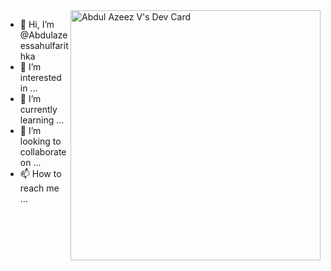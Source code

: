   <a href="https://app.daily.dev/Abdulka">
    <img
      width="400"
      align="right"
      src="https://github.com/Abdulazeessahulfarithka/Abdulazeessahulfarithka/blob/main/README.md"
      alt="Abdul Azeez V's Dev Card"
    />
  </a>









- 👋 Hi, I’m @Abdulazeessahulfarithka
- 👀 I’m interested in ...
- 🌱 I’m currently learning ...
- 💞️ I’m looking to collaborate on ...
- 📫 How to reach me ...

<!---
Abdulazeessahulfarithka/Abdulazeessahulfarithka is a ✨ special ✨ repository because its `README.md` (this file) appears on your GitHub profile.
You can click the Preview link to take a look at your changes.
--->
